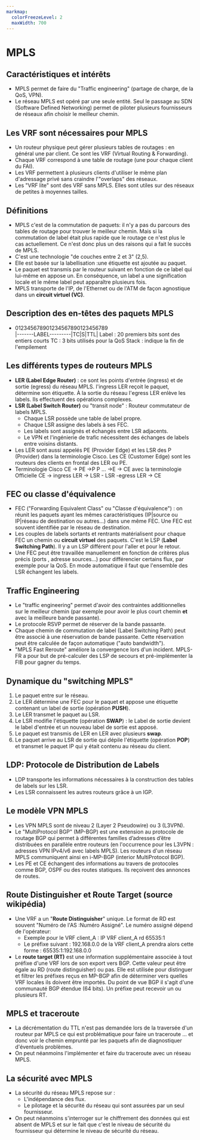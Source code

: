 ```yaml
---
markmap:
  colorFreezeLevel: 2
  maxWidth: 700
---
```


# MPLS

## Caractéristiques et intérêts


- MPLS permet de faire du "Traffic engineering" (partage de charge, de la QoS, VPN).
- Le réseau MPLS est opéré par une seule entité. Seul le passage au SDN (Software Defined Networking) permet de piloter plusieurs fournisseurs de réseaux afin choisir le meilleur chemin.


## Les VRF sont nécessaires pour MPLS

 - Un routeur physique peut gérer plusieurs tables de routages : en général une par client. Ce sont les VRF (Virtual Routing & Forwarding).
 - Chaque VRF correspond à une table de routage (une pour chaque client du FAI). 
 - Les VRF permettent à plusieurs clients d'utiliser le même plan d'adressage privé sans craindre l'"overlaps" des réseaux. 
 - Les "VRF lite" sont des VRF sans MPLS. Elles sont utiles sur des réseaux de petites à moyennes tailles.

## Définitions 

- MPLS c'est de la commutation de paquets: il n'y a pas du parcours des tables de routage pour trouver le meilleur chemin. Mais si la commutation de label était plus rapide que le routage ce n'est plus le cas actuellement. Ce n'est donc plus un des raisons qui a fait le succès de MPLS.
- C'est une technologie "de couches entre 2 et 3" (2,5).
- Elle est basée sur la labellisation :une étiquette est ajoutée au paquet.
- Le paquet est transmis par le routeur suivant en fonction de ce label qui lui-même en appose un. En conséquence, un label a une signification locale et le même label peut apparaître plusieurs fois.
- MPLS transporte de l'IP, de l'Ethernet ou de l'ATM de façon agnostique dans un **circuit virtuel (VC)**.

 
## Description des en-têtes des paquets MPLS

- 012345678901234567890123456789  
 |-------LABEL---------|TC|S|TTL|
  Label : 20 premiers bits sont des entiers courts
  TC : 3 bits utilisés pour la QoS
  Stack : indique la fin de l'empilement

## Les différents types de routeurs MPLS

- **LER (Label Edge Router)** : ce sont les points d'entrée (ingress) et de sortie (egress) du réseau MPLS. l'ingress LER reçoit le paquet, détermine son étiquette. À la sortie du réseau l'egress LER enlève les labels. Ils effectuent des opérations complexes.
- **LSR (Label Switch Router)** ou "transit node" : Routeur commutateur de labels MPLS. 
  - Chaque LSR possède une table de label propre.
  - Chaque LSR assigne des labels à ses FEC.
  - Les labels sont assignés et échangés entre LSR adjacents.
  - Le VPN et l'ingénierie de trafic nécessitent des échanges de labels entre voisins distants.
- Les LER sont aussi appelés PE (Provider Edge) et les LSR des P (Provider) dans la terminologie Cisco. Les CE (Customer Edge) sont les routeurs des clients en frontal des LER ou PE.
- Terminologie Cisco
  CE -> PE  →P  P ... →E -> CE
  avec la terminologie Officielle
  CE -> ingress LER -> LSR - LSR -egress LER -> CE

## FEC ou classe d'équivalence

- FEC ("Forwarding Equivalent Class" ou "Classe d'équivalence") : on réunit les paquets ayant les mêmes caractéristiques (IP|source ou IP|réseau de destination ou autres...) dans une même FEC. Une FEC est souvent identifiée par le réseau de destination.
- Les couples de labels sortants et rentrants matérialisent pour chaque FEC un chemin ou **circuit virtuel** des paquets. C'est le LSP (**Label Switching Path**). Il y a un LSP différent pour l'aller et pour le retour.
- Une FEC peut être travaillée manuellement en fonction de critères plus précis (ports , adresse sources...) pour différencier certains flux, par exemple pour la QoS. En mode automatique il faut que l'ensemble des LSR échangent les labels.

## Traffic Engineering

- Le "traffic engineering" permet d'avoir des contraintes additionnelles sur le meilleur chemin (par exemple pour avoir le plus court chemin **et** avec la meilleure bande passante).
- Le protocole RSVP permet de réserver de la bande passante.
- Chaque chemin de commutation de label (Label Switching Path) peut être associé à une réservation de bande passante. Cette réservation peut être calculée de façon automatique ("auto bandwidth").
- "MPLS Fast Reroute" améliore la convergence lors d'un incident. MPLS-FR a pour but de pré-calculer des LSP de secours et pré-implémenter la FIB pour gagner du temps.


## Dynamique du "switching MPLS"

  1. Le paquet entre sur le réseau.
  2. Le LER détermine une FEC pour le paquet et appose une étiquette contenant un label de sortie (opération **PUSH**).
  3. Le LER transmet le paquet au LSR.
  4. Le LSR modifie l'étiquette (opération **SWAP**) : le Label de sortie devient le label d'entrée et un nouveau label de sortie est apposé.
  5. Le paquet est transmis de LER en LER avec plusieurs **swap**.
  6. Le paquet arrive au LSR de sortie qui dépile l'étiquette (opération **POP**) et transmet le paquet IP qui y était contenu au réseau du client.


## LDP: Protocole de Distribution de Labels

- LDP transporte les informations nécessaires à la construction des tables de labels sur les LSR.
- Les LSR connaissent les autres routeurs grâce à un IGP.

## Le modèle VPN MPLS 


- Les VPN MPLS sont de niveau 2 (Layer 2 Pseudowire) ou 3 (L3VPN).
- Le "MultiProtocol BGP" (MP-BGP) est une extension au protocole de routage BGP qui permet à différentes familles d’adresses d’être distribuées en parallèle entre routeurs (en l'occurrence pour les L3VPN : adresses VPN IPv4/v6 avec labels MPLS). Les routeurs d'un réseau MPLS communiquent ainsi en i-MP-BGP (interior MultiProtocol BGP). 
- Les PE et CE échangent des informations au travers de protocoles comme BGP, OSPF ou des routes statiques. Ils reçoivent des annonces de routes.


## Route Distinguisher et Route Target (source wikipédia)

- Une VRF a un "**Route Distinguisher**" unique. Le format de RD est souvent "Numéro de l'AS :Numéro Assigné". Le numéro assigné dépend de l'opérateur:
    -  Exemple pour le VRF client_A :
    IP VRF client_A rd 65535:1
    - Le préfixe suivant : 192.168.0.0 de la VRF client_A prendra alors cette forme :
    65535:1:192.168.0.0
- Le **route target (RT)** est une information supplémentaire associée à tout préfixe d'une VRF lors de son export vers BGP. Cette valeur peut être égale au RD (route distinguisher) ou pas. Elle est utilisée pour distinguer et filtrer les préfixes reçus en MP-BGP afin de déterminer vers quelles VRF locales ils doivent être importés. Du point de vue BGP il s'agit d'une communauté BGP étendue (64 bits). Un préfixe peut recevoir un ou plusieurs RT. 

## MPLS et traceroute

- La décrémentation du TTL n'est pas demandée lors de la traversée d'un routeur par MPLS  ce qui est problématique pour faire un traceroute ... et donc voir le chemin emprunté par les paquets afin de diagnostiquer d'éventuels problèmes.
- On peut néanmoins l'implémenter et faire du traceroute avec un réseau MPLS.

## La sécurité avec MPLS

- La sécurité du réseau MPLS repose sur :
  - L'indépendance des flux.
  - Le pilotage et la sécurité du réseau qui sont assurées par un seul fournisseur. 
- On peut néanmoins s'interroger sur le chiffrement des données qui est absent de MPLS et sur le fait que c'est le niveau de sécurité du fournisseur qui détermine le niveau de sécurité du réseau.
  